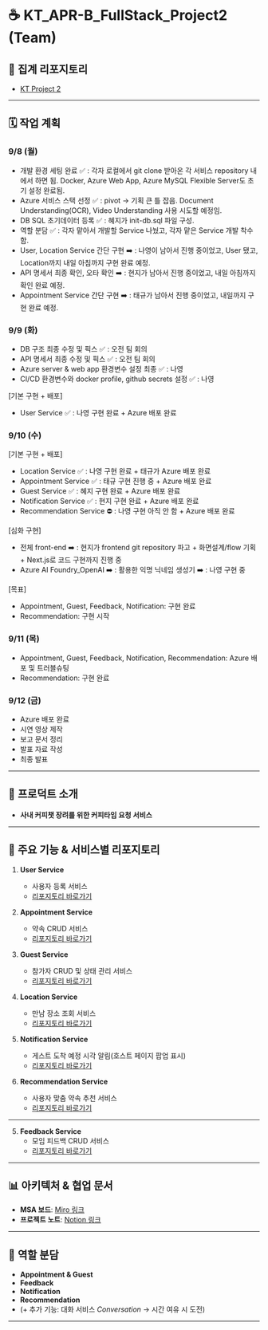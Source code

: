 # ☕ KT_APR-B_FullStack_Project2 (Team)

## 📌 집계 리포지토리
- [KT Project 2](https://github.com/nymvmt/KT_project_2.git)

---

## 🗓️ 작업 계획
### 9/8 (월)
- 개발 환경 세팅 완료 ✅ : 각자 로컬에서 git clone 받아온 각 서비스 repository 내에서 하면 됨. Docker, Azure Web App, Azure MySQL Flexible Server도 초기 설정 완료됨.
- Azure 서비스 스택 선정 ✅ : pivot -> 기획 큰 틀 잡음. Document Understanding(OCR), Video Understanding 사용 시도할 예정임.
- DB SQL 초기데이터 등록 ✅ : 혜지가 init-db.sql 파일 구성.
- 역할 분담 ✅ : 각자 맡아서 개발할 Service 나눴고, 각자 맡은 Service 개발 착수함.
- User, Location Service 간단 구현 ➡️ : 나영이 남아서 진행 중이었고, User 됐고, Location까지 내일 아침까지 구현 완료 예정.
- API 명세서 최종 확인, 오타 확인 ➡️ : 현지가 남아서 진행 중이었고, 내일 아침까지 확인 완료 예정.
- Appointment Service 간단 구현 ➡️ : 태규가 남아서 진행 중이었고, 내일까지 구현 완료 예정.

### 9/9 (화)
- DB 구조 최종 수정 및 픽스 ✅ : 오전 팀 회의
- API 명세서 최종 수정 및 픽스 ✅ : 오전 팀 회의
- Azure server & web app 환경변수 설정 최종 ✅ : 나영
- CI/CD 환경변수와 docker profile, github secrets 설정 ✅ : 나영

[기본 구현 + 배포]
- User Service ✅ : 나영 구현 완료 + Azure 배포 완료

### 9/10 (수)
[기본 구현 + 배포]
- Location Service ✅ : 나영 구현 완료 + 태규가 Azure 배포 완료
- Appointment Service ✅ : 태규 구현 진행 중 + Azure 배포 완료
- Guest Service ✅ : 혜지 구현 완료 + Azure 배포 완료
- Notification Service ✅ : 현지 구현 완료 + Azure 배포 완료
- Recommendation Service ⛔️ : 나영 구현 아직 안 함 + Azure 배포 완료

[심화 구현]
- 전체 front-end ➡️ : 현지가 frontend git repository 파고 + 화면설계/flow 기획 + Next.js로 코드 구현까지 진행 중
- Azure AI Foundry_OpenAI ➡️ : 활용한 익명 닉네임 생성기 ➡️ : 나영 구현 중

[목표]
- Appointment, Guest, Feedback, Notification: 구현 완료  
- Recommendation: 구현 시작

### 9/11 (목)
- Appointment, Guest, Feedback, Notification, Recommendation: Azure 배포 및 트러블슈팅  
- Recommendation: 구현 완료  

### 9/12 (금)
- Azure 배포 완료  
- 시연 영상 제작  
- 보고 문서 정리  
- 발표 자료 작성  
- 최종 발표  

---

## 🚀 프로덕트 소개
- **사내 커피챗 장려를 위한 커피타임 요청 서비스**

---

## 🔧 주요 기능 & 서비스별 리포지토리
1. **User Service**
   - 사용자 등록 서비스  
   - [리포지토리 바로가기](https://github.com/nymvmt/UserService)

2. **Appointment Service**
   - 약속 CRUD 서비스  
   - [리포지토리 바로가기](https://github.com/nymvmt/AppointmentService)

3. **Guest Service**
   - 참가자 CRUD 및 상태 관리 서비스  
   - [리포지토리 바로가기](https://github.com/nymvmt/GuestService)

4. **Location Service**
   - 만남 장소 조회 서비스  
   - [리포지토리 바로가기](https://github.com/nymvmt/LocationService)


6. **Notification Service**
   - 게스트 도착 예정 시각 알림(호스트 페이지 팝업 표시)  
   - [리포지토리 바로가기](https://github.com/nymvmt/NotificationService)

7. **Recommendation Service**
   - 사용자 맞춤 약속 추천 서비스  
   - [리포지토리 바로가기](https://github.com/nymvmt/RecommendationService)
  
---
5. **Feedback Service**
   - 모임 피드백 CRUD 서비스  
   - [리포지토리 바로가기](https://github.com/nymvmt/FeedbackService)

---

## 📊 아키텍처 & 협업 문서
- **MSA 보드**: [Miro 링크](https://miro.com/app/board/uXjVJPRLAtY=/?share_link_id=41447987665)  
- **프로젝트 노트**: [Notion 링크](https://www.notion.so/2616156a6141802cb94acf498b0e5df8?source=copy_link)

---

## 👥 역할 분담
- **Appointment & Guest**  
- **Feedback**  
- **Notification**  
- **Recommendation**  
- (+ 추가 기능: 대화 서비스 *Conversation* → 시간 여유 시 도전)

---
